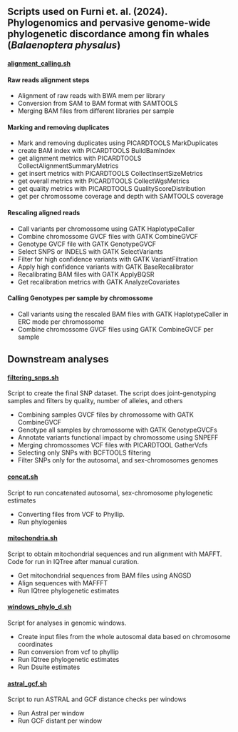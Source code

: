 <div id="header">

</div>

## Scripts used on Furni et. al. (2024). Phylogenomics and pervasive genome-wide phylogenetic discordance among fin whales (_Balaenoptera physalus_)   


#### [alignment_calling.sh](https://github.com/fabriciofurni/phylo_fin/blob/main/alignment_calling.sh) <a name="alignment_calling"></a>


#### Raw reads alignment steps 

- Alignment of raw reads with BWA mem per library
- Conversion from SAM to BAM format with SAMTOOLS
- Merging BAM files from different libraries per sample 

#### Marking and removing duplicates 

- Mark and removing duplicates using PICARDTOOLS MarkDuplicates 
- create BAM index with PICARDTOOLS BuildBamIndex
- get alignment metrics with PICARDTOOLS CollectAlignmentSummaryMetrics
- get insert metrics with PICARDTOOLS CollectInsertSizeMetrics
- get overall metrics with PICARDTOOLS CollectWgsMetrics
- get quality metrics with PICARDTOOLS QualityScoreDistribution
- get per chromossome coverage and depth with SAMTOOLS coverage

#### Rescaling aligned reads 

- Call variants per chromossome using GATK HaplotypeCaller 
- Combine chromossome GVCF files with GATK CombineGVCF
- Genotype GVCF file with GATK GenotypeGVCF 
- Select SNPS or INDELS with GATK SelectVariants 
- Filter for high confidence variants with GATK VariantFiltration
- Apply high confidence variants with GATK BaseRecalibrator
- Recalibrating BAM files with GATK ApplyBQSR
- Get recalibration metrics with GATK AnalyzeCovariates

#### Calling Genotypes per sample by chromossome 

- Call variants using the rescaled BAM files with GATK HaplotypeCaller in ERC mode per chromossome
- Combine chromossome GVCF files using GATK CombineGVCF per sample 


## Downstream analyses 

#### [filtering_snps.sh](https://github.com/fabriciofurni/phylo_fin/blob/main/filtering_snps.sh) <a name="filtering_snps"></a>

Script to create the final SNP dataset. The script does joint-genotyping samples and filters by quality, number of alleles, and others

- Combining samples GVCF files by chromossome with GATK CombineGVCF
- Genotype all samples by chromossome with GATK GenotypeGVCFs
- Annotate variants functional impact by chromossome using SNPEFF 
- Merging chromossomes VCF files with PICARDTOOL GatherVcfs
- Selecting only SNPs with BCFTOOLS filtering
- Filter SNPs only for the autosomal, and sex-chromosomes genomes


#### [concat.sh](https://github.com/fabriciofurni/phylo_fin/blob/main/concatenated.sh) <a name="concatenated"></a>

Script to run concatenated autosomal, sex-chromosome phylogenetic estimates 

- Converting files from VCF to Phyllip. 
- Run phylogenies
  

#### [mitochondria.sh](https://github.com/fabriciofurni/phylo_fin/blob/main/mitochondria.sh) <a name="mitochondria"></a>

Script to obtain mitochondrial sequences and run alignment with MAFFT. Code for run in IQTree after manual curation. 

- Get mitochondrial sequences from BAM files using ANGSD
- Align sequences with MAFFFT
- Run IQtree phylogenetic estimates 


#### [windows_phylo_d.sh](https://github.com/fabriciofurni/phylo_fin/blob/main/windows_phylo_d.sh) <a name="windows"></a>

Script for analyses in genomic windows.

- Create input files from the whole autosomal data based on chromosome coordinates
- Run conversion from vcf to phyllip
- Run IQtree phylogenetic estimates
- Run Dsuite estimates

#### [astral_gcf.sh](https://github.com/fabriciofurni/phylo_fin/blob/main/astral_gcf.sh) <a name="astral_gcf"></a>

Script to run ASTRAL and GCF distance checks per windows

- Run Astral per window
- Run GCF distant per window
  



 
